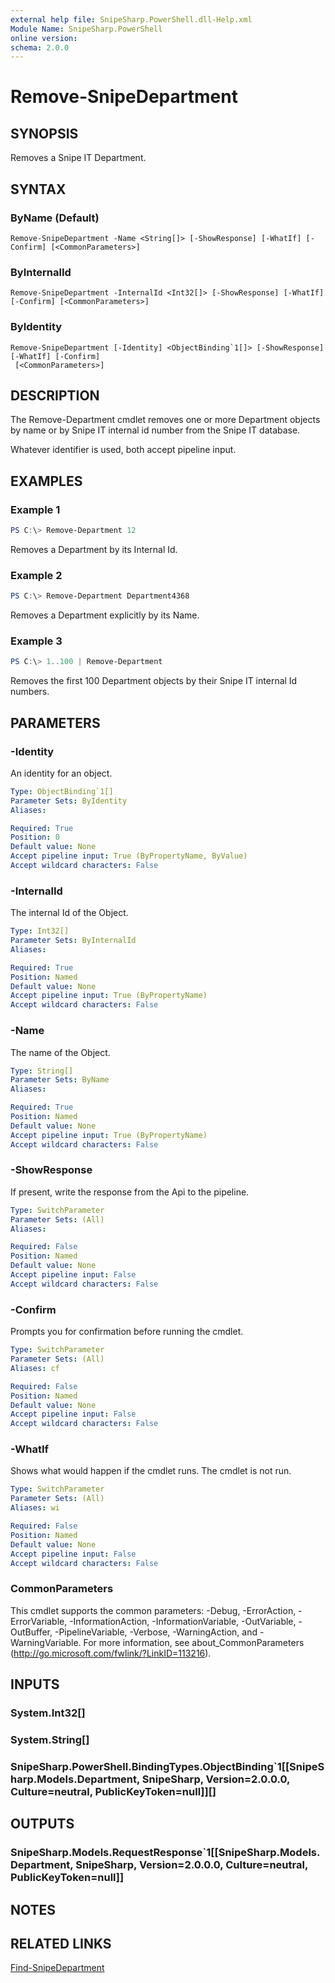 ```yaml
---
external help file: SnipeSharp.PowerShell.dll-Help.xml
Module Name: SnipeSharp.PowerShell
online version:
schema: 2.0.0
---
```


# Remove-SnipeDepartment

## SYNOPSIS
Removes a Snipe IT Department.

## SYNTAX

### ByName (Default)
```
Remove-SnipeDepartment -Name <String[]> [-ShowResponse] [-WhatIf] [-Confirm] [<CommonParameters>]
```

### ByInternalId
```
Remove-SnipeDepartment -InternalId <Int32[]> [-ShowResponse] [-WhatIf] [-Confirm] [<CommonParameters>]
```

### ByIdentity
```
Remove-SnipeDepartment [-Identity] <ObjectBinding`1[]> [-ShowResponse] [-WhatIf] [-Confirm]
 [<CommonParameters>]
```

## DESCRIPTION
The Remove-Department cmdlet removes one or more Department objects by name or by Snipe IT internal id number from the Snipe IT database.

Whatever identifier is used, both accept pipeline input.

## EXAMPLES

### Example 1
```powershell
PS C:\> Remove-Department 12
```

Removes a Department by its Internal Id.

### Example 2
```powershell
PS C:\> Remove-Department Department4368
```

Removes a Department explicitly by its Name.

### Example 3
```powershell
PS C:\> 1..100 | Remove-Department
```

Removes the first 100 Department objects by their Snipe IT internal Id numbers.

## PARAMETERS

### -Identity
An identity for an object.

```yaml
Type: ObjectBinding`1[]
Parameter Sets: ByIdentity
Aliases:

Required: True
Position: 0
Default value: None
Accept pipeline input: True (ByPropertyName, ByValue)
Accept wildcard characters: False
```

### -InternalId
The internal Id of the Object.

```yaml
Type: Int32[]
Parameter Sets: ByInternalId
Aliases:

Required: True
Position: Named
Default value: None
Accept pipeline input: True (ByPropertyName)
Accept wildcard characters: False
```

### -Name
The name of the Object.

```yaml
Type: String[]
Parameter Sets: ByName
Aliases:

Required: True
Position: Named
Default value: None
Accept pipeline input: True (ByPropertyName)
Accept wildcard characters: False
```

### -ShowResponse
If present, write the response from the Api to the pipeline.

```yaml
Type: SwitchParameter
Parameter Sets: (All)
Aliases:

Required: False
Position: Named
Default value: None
Accept pipeline input: False
Accept wildcard characters: False
```

### -Confirm
Prompts you for confirmation before running the cmdlet.

```yaml
Type: SwitchParameter
Parameter Sets: (All)
Aliases: cf

Required: False
Position: Named
Default value: None
Accept pipeline input: False
Accept wildcard characters: False
```

### -WhatIf
Shows what would happen if the cmdlet runs.
The cmdlet is not run.

```yaml
Type: SwitchParameter
Parameter Sets: (All)
Aliases: wi

Required: False
Position: Named
Default value: None
Accept pipeline input: False
Accept wildcard characters: False
```

### CommonParameters
This cmdlet supports the common parameters: -Debug, -ErrorAction, -ErrorVariable, -InformationAction, -InformationVariable, -OutVariable, -OutBuffer, -PipelineVariable, -Verbose, -WarningAction, and -WarningVariable. For more information, see about_CommonParameters (http://go.microsoft.com/fwlink/?LinkID=113216).

## INPUTS

### System.Int32[]

### System.String[]

### SnipeSharp.PowerShell.BindingTypes.ObjectBinding`1[[SnipeSharp.Models.Department, SnipeSharp, Version=2.0.0.0, Culture=neutral, PublicKeyToken=null]][]

## OUTPUTS

### SnipeSharp.Models.RequestResponse`1[[SnipeSharp.Models.Department, SnipeSharp, Version=2.0.0.0, Culture=neutral, PublicKeyToken=null]]

## NOTES

## RELATED LINKS

[Find-SnipeDepartment](Find-SnipeDepartment.md)
